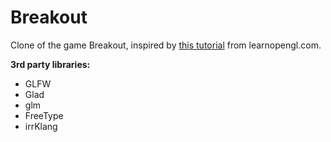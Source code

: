 # Breakout

Clone of the game Breakout, inspired by <a href="https://learnopengl.com/In-Practice/2D-Game/Breakout">this tutorial</a> from learnopengl.com.

**3rd party libraries:**
* GLFW
* Glad
* glm
* FreeType
* irrKlang